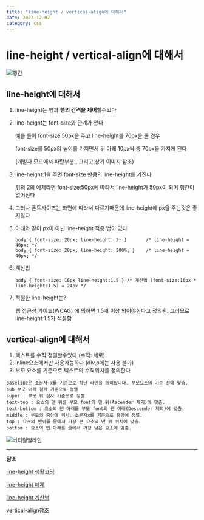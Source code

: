 ```yaml
---
title: "line-height / vertical-align에 대해서"
date: 2023-12-07
category: css
---
```


# line-height / vertical-align에 대해서

![행간](/storage/1701954805.jpg)

## line-height에 대해서

1. line-height는 행과 **행의 간격을 제어**할수있다
2. line-height는 font-size와 관계가 있다

   예를 들어 font-size 50px을 주고 line-height를 70px을 줄 경우

   font-size를 50px의 높이를 가지면서 위 아래 10px씩 총 70px을 가지게 된다

   (개발자 모드에서 파란부분 , 그리고 상기 이미지 참조)
3. line-height:1을 주면 font-size 만큼의 line-height를 가진다

   위의 2의 예제라면 font-size:50px에 따라서 line-height가 50px이 되며 행간이 없어진다
4. 그러나 폰트사이즈는 화면에 따라서 다르기때문에 line-height에 px을 주는것은 좋지않다
5. 아래와 같이 px이 아닌 line-height 적용 법이 있다

   ```
   body { font-size: 20px; line-height: 2; }       /* line-height = 40px; */
   body { font-size: 20px; line-height: 200%; }    /* line-height = 40px; */
   ```
6. 계산법

   ```
   body { font-size: 16px line-height:1.5 } /* 계산법 (font-size:16px * line-height:1.5) = 24px */
   ```
7. 적절한 line-height는?

   웹 접근성 가이드(WCAG) 에 의하면 1.5배 이상 되어야한다고 정의됨. 그러므로 line-height:1.5가 적절함

## vertical-align에 대해서

1. 텍스트를 수직 정렬할수있다 (수직: 세로)
2. inline요소에서만 사용가능하다 (div,p에는 사용 불가)
3. 부모 요소를 기준으로 텍스트의 수직위치를 정의한다

```
baseline은 소문자 x를 기준으로 하단 라인을 의미합니다. 부모요소의 기준 선에 맞춤.
sub 부모 아래 첨자 기준으로 정렬
super : 부모 위 첨자 기준으로 정렬 
text-top : 요소의 맨 위를 부모 font의 맨 위(Ascender 제외)에 맞춤.
text-bottom : 요소의 맨 아래를 부모 font의 맨 아래(Descender 제외)에 맞춤. 
middle : 부모의 중앙에 위치. 소문자x를 기준으로 중앙에 정렬.
top : 요소의 맨위를 줄에서 가장 큰 요소의 맨 위 위치에 맞춤.
bottom : 요소의 맨 아래를 줄에서 가장 낮은 요소에 맞춤.
```

![버티컬얼라인](/storage/1701955692.jpg)

---

**참조**

[line-height 생활코딩](https://opentutorials.org/course/718/3902)

[line-height 예제](https://m.boostcourse.org/cs120/lecture/92923#:~:text=Tap%20to%20unmute-,line%2Dheight%20%EC%86%8D%EC%84%B1,%EC%A0%9C%EC%96%B4%ED%95%A0%20%EB%95%8C%20%EC%82%AC%EC%9A%A9%EB%90%A9%EB%8B%88%EB%8B%A4.)

[line-height 계산법](https://webclub.tistory.com/631)

[vertical-align참조](https://nossodia.tistory.com/56 )
